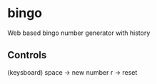 # bingo
Web based bingo number generator with history


## Controls
(keysboard)
space -> new number
r -> reset
